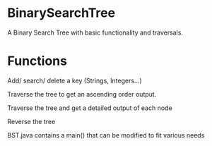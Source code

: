 # BinarySearchTree
A Binary Search Tree with basic functionality and traversals.

# Functions 
  Add/ search/ delete a key (Strings, Integers...)
  
  Traverse the tree to get an ascending order output.
  
  Traverse the tree and get a detailed output of each node
  
  Reverse the tree

BST.java contains a main() that can be modified to fit various needs
